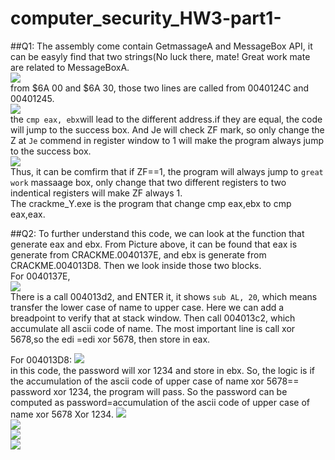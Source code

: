# computer_security_HW3-part1-

##Q1:
The assembly come contain GetmassageA and MessageBox API, it can be easyly find that two strings(No luck there, mate! Great work mate are related to MessageBoxA.<br>
![](https://github.com/lovethatcat/computer_security_HW3-part1-/raw/master/Images/01.PNG)<br>
from $6A 00 and $6A 30, those two lines are called from 0040124C and 00401245.<br>
![](https://github.com/lovethatcat/computer_security_HW3-part1-/raw/master/Images/02.png)<br>
the `cmp eax, ebx`will lead to the different address.if they are equal, the code will jump to the success box. And Je will check ZF mark, so only change the Z at `Je` commend in register window  to 1 will make the program always jump to the success box.<br>
![](https://github.com/lovethatcat/computer_security_HW3-part1-/raw/master/Images/03.PNG)<br>
Thus, it can be comfirm that if ZF==1, the program will always jump to `great work` massaage box, only change that two different registers to two indentical registers will make ZF always 1.<br>
The crackme_Y.exe is the program that change cmp eax,ebx to cmp eax,eax.<br>

##Q2:
To further understand this code, we can look at the function that generate eax and ebx. From Picture above, it can be found that eax is generate from CRACKME.0040137E, and ebx is generate from CRACKME.004013D8. Then we look inside those two blocks.<br>
For 0040137E,<br>
![](https://github.com/lovethatcat/computer_security_HW3-part1-/raw/master/Images/04.PNG)<br>
There is a call 004013d2, and ENTER it, it shows `sub AL, 20`, which means transfer the lower case of name to upper case. Here we can add a breadpoint to verify that at stack window. Then call 004013c2, which accumulate all ascii code of name. The most important line is call xor 5678,so the edi =edi xor 5678, then store in eax.

For 004013D8:
![](https://github.com/lovethatcat/computer_security_HW3-part1-/raw/master/Images/05.PNG)<br>
in this code, the password will xor 1234 and store in ebx. So, the logic is if the accumulation of the ascii code of upper case of name xor 5678== password xor 1234, the program will pass. So the password can be computed as password=accumulation of the ascii code of upper case of name xor 5678 Xor 1234.
![](https://github.com/lovethatcat/computer_security_HW3-part1-/raw/master/Images/06.PNG)<br>
![](https://github.com/lovethatcat/computer_security_HW3-part1-/raw/master/Images/07.PNG)<br>
![](https://github.com/lovethatcat/computer_security_HW3-part1-/raw/master/Images/08.PNG)<br>
![](https://github.com/lovethatcat/computer_security_HW3-part1-/raw/master/Images/09.PNG)<br>

